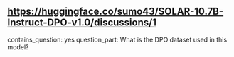 ## https://huggingface.co/sumo43/SOLAR-10.7B-Instruct-DPO-v1.0/discussions/1

contains_question: yes
question_part: What is the DPO dataset used in this model?